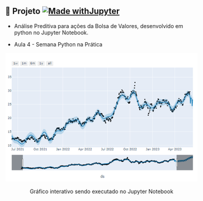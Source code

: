 

## 🤖 Projeto [![Made withJupyter](https://img.shields.io/badge/Made%20with-Jupyter-orange?style=for-the-badge&logo=Jupyter)](https://jupyter.org/try)
- Análise Preditiva para ações da Bolsa de Valores, desenvolvido em python no Jupyter Notebook.

- Aula 4 - Semana Python na Prática

<p align="center">
 <img src=".github/preview.png" alt="Demonstração do Gráfico Interativo" widht="100%" /> </p>
 <p align="center">
 Gráfico interativo sendo executado no Jupyter Notebook </p>
 
 

